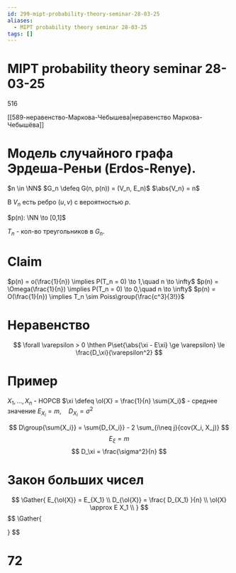 ```yaml
---
id: 299-mipt-probability-theory-seminar-28-03-25
aliases:
  - MIPT probability theory seminar 28-03-25
tags: []
---
```


# MIPT probability theory seminar 28-03-25

516

[[589-неравенство-Маркова-Чебышева|неравенство Маркова-Чебышёва]]

# Модель случайного графа Эрдеша-Реньи (Erdos-Renye).

$n \in \NN$
$G_n \defeq G(n, p(n)) = (V_n, E_n)$
$\abs{V_n} = n$

В $V_n$ есть ребро $(u,v)$ с вероятностью $p$. 

$p(n): \NN \to [0,1]$

$T_n$ - кол-во треугольников в $G_n$.

# Claim
$p(n) = o(\frac{1}{n}) \implies P(T_n = 0) \to 1,\quad n \to \infty$ 
$p(n) = \Omega(\frac{1}{n}) \implies P(T_n = 0) \to 0,\quad n \to \infty$ 
$p(n) = O(\frac{1}{n}) \implies T_n \sim Poiss\group{\frac{c^3}{3!}}$ 

# Неравенство
$$
\forall \varepsilon > 0 \hthen
P\set{\abs{\xi - E\xi} \ge \varepsilon} \le \frac{D_\xi}{\varepsilon^2}
$$

# Пример
$X_1, \dots, X_n$ - НОРСВ
$\xi \defeq \ol{X} = \frac{1}{n} \sum{X_i}$ - среднее значение
$E_{X_i} = m,\quad D_{X_i} = \sigma^2$

$$
D\group{\sum{X_i}} = \sum{D_{X_i}} - 2 \sum_{i\neq j}{cov(X_i, X_j)}
$$ 
$$
E_{\xi} = m
$$
$$
D_\xi = \frac{\sigma^2}{n}
$$

# Закон больших чисел

$$
\Gather{
E_{\ol{X}} = E_{X_1} \\
D_{\ol{X}} = \frac{ D_{X_1} }{n} \\
\ol{X} \approx E X_1 \\
}
$$
$$
\Gather{

}
$$

# 72
